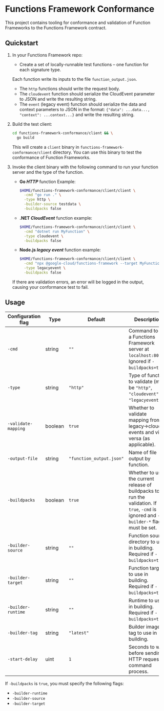 # Functions Framework Conformance

This project contains tooling for conformance and validation of Function
Frameworks to the Functions Framework contract.

## Quickstart

1. In your Functions Framework repo:
   - Create a set of locally-runnable test functions – one function for each signature type.

   Each function write its inputs to the file `function_output.json`.

   - The `http` functions should write the request body.
   - The `cloudevent` function should serialize the CloudEvent parameter to
     JSON and write the resulting string.
   - The `event` (legacy event) function should serialize the data and context
     parameters to JSON in the format:
       `{"data": ...data..., "context": ...context...}`
     and write the resulting string.

1.  Build the test client:

    ```sh
    cd functions-framework-conformance/client && \
      go build
    ```

    This will create a `client` binary in `functions-framework-conformance/client` directory.
    You can use this binary to test the conformance of Function Frameworks.

1.  Invoke the client binary with the following command to run your function server and
    the type of the function.

    - **Go _HTTP_** function Example:

        ```sh
        $HOME/functions-framework-conformance/client/client \
          -cmd "go run ." \
          -type http \
          -builder-source testdata \
          -buildpacks false
        ```

    - **.NET _CloudEvent_** function example:

        ```sh
        $HOME/functions-framework-conformance/client/client \
          -cmd "dotnet run MyFunction" \
          -type cloudevent \
          -buildpacks false
        ```

    - **Node.js _legacy event_** function example:

        ```sh
        $HOME/functions-framework-conformance/client/client \
          -cmd "npx @google-cloud/functions-framework --target MyFunction --signature-type=event" \
          -type legacyevent \
          -buildpacks false
        ```

    If there are validation errors, an error will be logged in the output, causing your conformance test to fail.

## Usage

<nobr>

| Configuration flag | Type | Default | Description |
| --- | --- | --- | --- |
| `-cmd` | string | `""` | Command to run a Functions Framework server at `localhost:8080`. Ignored if `-buildpacks=true`. |
| `-type` | string | `"http"` | Type of function to validate (must be `"http"`, `"cloudevent"`, or `"legacyevent"`). |
| `-validate-mapping` | boolean | `true` | Whether to validate mapping from legacy->cloud events and vice versa (as applicable). |
| `-output-file` | string | `"function_output.json"` | Name of file output by function. |
| `-buildpacks` | boolean | `true` | Whether to use the current release of buildpacks to run the validation. If `true`, `-cmd` is ignored and `--builder-*` flags must be set. |
| `-builder-source` | string | `""` | Function source directory to use in building. Required if `-buildpacks=true`. |
| `-builder-target` | string | `""` | Function target to use in building. Required if `-buildpacks=true`. |
| `-builder-runtime` | string | `""` | Runtime to use in building. Required if `-buildpacks=true`. |
| `-builder-tag` | string | `"latest"` | Builder image tag to use in building. |
| `-start-delay` | uint | `1` | Seconds to wait before sending HTTP request to command process. |

</nobr>

If `-buildpacks` is `true`, you must specify the following flags:

- `-builder-runtime`
- `-builder-source`
- `-builder-target`